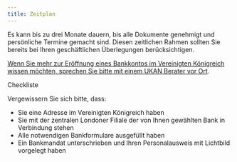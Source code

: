 ```yaml
---
title: Zeitplan
---
```


Es kann bis zu drei Monate dauern, bis alle Dokumente genehmigt und persönliche Termine gemacht sind. Diesen zeitlichen Rahmen sollten Sie bereits bei Ihren geschäftlichen Überlegungen berücksichtigen.


[Wenn Sie mehr zur Eröffnung eines Bankkontos im Vereinigten Königreich wissen möchten, sprechen Sie bitte mit einem UKAN Berater vor Ort](https://www.gov.uk/government/uploads/system/uploads/attachment_data/file/524056/Investor_Support_Directory_of_UK_Advisory_Network_May_2016.pdf). 

Checkliste

Vergewissern Sie sich bitte, dass:

-	Sie eine Adresse im Vereinigten Königreich haben
-	Sie mit der zentralen Londoner Filiale der von Ihnen gewählten Bank in Verbindung stehen
-	Alle notwendigen Bankformulare ausgefüllt haben
-	Ein Bankmandat unterschrieben und Ihren Personalausweis mit Lichtbild vorgelegt haben